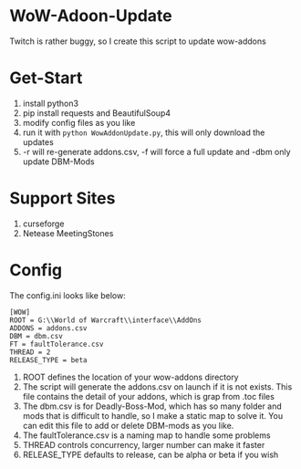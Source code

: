 # WoW-Adoon-Update
Twitch is rather buggy, so I create this script to update wow-addons

# Get-Start
1. install python3
2. pip install requests and BeautifulSoup4
3. modify config files as you like
4. run it with `python WowAddonUpdate.py`, this will only download the updates
5. -r will re-generate addons.csv, -f will force a full update and -dbm only update DBM-Mods


# Support Sites
1. curseforge
2. Netease MeetingStones


# Config
The config.ini looks like below:
```
[WOW]
ROOT = G:\\World of Warcraft\\interface\\AddOns
ADDONS = addons.csv
DBM = dbm.csv
FT = faultTolerance.csv
THREAD = 2
RELEASE_TYPE = beta
```
1. ROOT defines the location of your wow-addons directory
2. The script will generate the addons.csv on launch if it is not exists. This file contains the detail of your addons, which is grap from .toc files
3. The dbm.csv is for Deadly-Boss-Mod, which has so many folder and mods that is difficult to handle, so I make a static map to solve it. You can edit this file to add or delete DBM-mods as you like.
4. The faultTolerance.csv is a naming map to handle some problems
5. THREAD controls concurrency, larger number can make it faster
6. RELEASE_TYPE defaults to release, can be alpha or beta if you wish